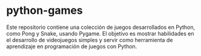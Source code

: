 # python-games
Este repositorio contiene una colección de juegos desarrollados en Python, como Pong y Snake, usando Pygame. El objetivo es mostrar habilidades en el desarrollo de videojuegos simples y servir como herramienta de aprendizaje en programación de juegos con Python.
